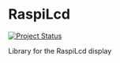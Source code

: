 # RaspiLcd

[![Project Status](https://stillmaintained.com/stefanfreitag/RaspiLcd.png)](https://stillmaintained.com/stefanfreitag/RaspiLcd)

Library for the RaspiLcd display
